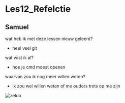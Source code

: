 # Les12_Refelctie

## Samuel

wat heb ik met deze lessen nieuw geleerd?

- heel veel git

wat wist ik al?

- hoe je cmd  moest openen

waarvan zou ik nog meer willen weten?

- ik zou wel willen weten of me ouders trots op me zijn

![zelda](https://s7.halloweenexpress.com/is/image/OrientalTrading/FXBanner_808/mens-deluxe-legend-of-zelda-link-costume-xxl~dg85722c.jpg)